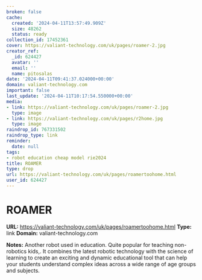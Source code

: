 ```yaml
---
broken: false
cache:
  created: '2024-04-11T13:57:49.909Z'
  size: 48262
  status: ready
collection_id: 17452361
cover: https://valiant-technology.com/uk/pages/roamer-2.jpg
creator_ref:
  _id: 624427
  avatar: ''
  email: ''
  name: pitosalas
date: '2024-04-11T09:41:37.024000+00:00'
domain: valiant-technology.com
important: false
last_update: '2024-04-11T10:17:54.550000+00:00'
media:
- link: https://valiant-technology.com/uk/pages/roamer-2.jpg
  type: image
- link: https://valiant-technology.com/uk/pages/r2home.jpg
  type: image
raindrop_id: 767331502
raindrop_type: link
reminder:
  date: null
tags:
- robot education cheap model rie2024
title: ROAMER
type: drop
url: https://valiant-technology.com/uk/pages/roamertoohome.html
user_id: 624427
---
```


# ROAMER

**URL:** https://valiant-technology.com/uk/pages/roamertoohome.html
**Type:** link
**Domain:** valiant-technology.com

**Notes:**
Another robot used in education. Quite popular for teaching non-robotics kids,. It combines the latest robotic technology with the science of learning to create an exciting and dynamic educational tool that can help your students understand complex ideas across a wide range of age groups and subjects.
